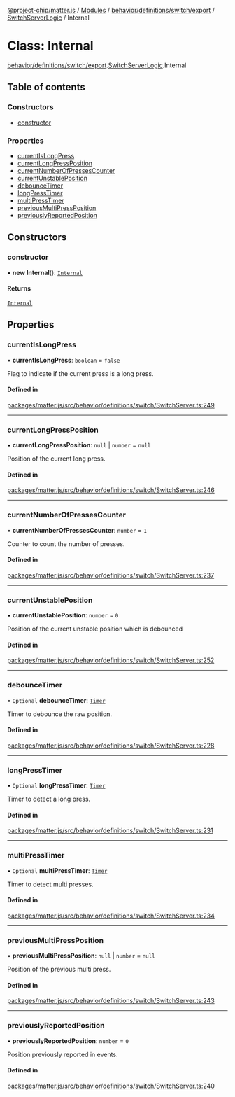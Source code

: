 [@project-chip/matter.js](../README.md) / [Modules](../modules.md) / [behavior/definitions/switch/export](../modules/behavior_definitions_switch_export.md) / [SwitchServerLogic](../modules/behavior_definitions_switch_export.SwitchServerLogic.md) / Internal

# Class: Internal

[behavior/definitions/switch/export](../modules/behavior_definitions_switch_export.md).[SwitchServerLogic](../modules/behavior_definitions_switch_export.SwitchServerLogic.md).Internal

## Table of contents

### Constructors

- [constructor](behavior_definitions_switch_export.SwitchServerLogic.Internal.md#constructor)

### Properties

- [currentIsLongPress](behavior_definitions_switch_export.SwitchServerLogic.Internal.md#currentislongpress)
- [currentLongPressPosition](behavior_definitions_switch_export.SwitchServerLogic.Internal.md#currentlongpressposition)
- [currentNumberOfPressesCounter](behavior_definitions_switch_export.SwitchServerLogic.Internal.md#currentnumberofpressescounter)
- [currentUnstablePosition](behavior_definitions_switch_export.SwitchServerLogic.Internal.md#currentunstableposition)
- [debounceTimer](behavior_definitions_switch_export.SwitchServerLogic.Internal.md#debouncetimer)
- [longPressTimer](behavior_definitions_switch_export.SwitchServerLogic.Internal.md#longpresstimer)
- [multiPressTimer](behavior_definitions_switch_export.SwitchServerLogic.Internal.md#multipresstimer)
- [previousMultiPressPosition](behavior_definitions_switch_export.SwitchServerLogic.Internal.md#previousmultipressposition)
- [previouslyReportedPosition](behavior_definitions_switch_export.SwitchServerLogic.Internal.md#previouslyreportedposition)

## Constructors

### constructor

• **new Internal**(): [`Internal`](behavior_definitions_switch_export.SwitchServerLogic.Internal.md)

#### Returns

[`Internal`](behavior_definitions_switch_export.SwitchServerLogic.Internal.md)

## Properties

### currentIsLongPress

• **currentIsLongPress**: `boolean` = `false`

Flag to indicate if the current press is a long press.

#### Defined in

[packages/matter.js/src/behavior/definitions/switch/SwitchServer.ts:249](https://github.com/project-chip/matter.js/blob/2d9f2165d2672864fda3496a6d0d5f93597f82c6/packages/matter.js/src/behavior/definitions/switch/SwitchServer.ts#L249)

___

### currentLongPressPosition

• **currentLongPressPosition**: ``null`` \| `number` = `null`

Position of the current long press.

#### Defined in

[packages/matter.js/src/behavior/definitions/switch/SwitchServer.ts:246](https://github.com/project-chip/matter.js/blob/2d9f2165d2672864fda3496a6d0d5f93597f82c6/packages/matter.js/src/behavior/definitions/switch/SwitchServer.ts#L246)

___

### currentNumberOfPressesCounter

• **currentNumberOfPressesCounter**: `number` = `1`

Counter to count the number of presses.

#### Defined in

[packages/matter.js/src/behavior/definitions/switch/SwitchServer.ts:237](https://github.com/project-chip/matter.js/blob/2d9f2165d2672864fda3496a6d0d5f93597f82c6/packages/matter.js/src/behavior/definitions/switch/SwitchServer.ts#L237)

___

### currentUnstablePosition

• **currentUnstablePosition**: `number` = `0`

Position of the current unstable position which is debounced

#### Defined in

[packages/matter.js/src/behavior/definitions/switch/SwitchServer.ts:252](https://github.com/project-chip/matter.js/blob/2d9f2165d2672864fda3496a6d0d5f93597f82c6/packages/matter.js/src/behavior/definitions/switch/SwitchServer.ts#L252)

___

### debounceTimer

• `Optional` **debounceTimer**: [`Timer`](../interfaces/time_export.Timer.md)

Timer to debounce the raw position.

#### Defined in

[packages/matter.js/src/behavior/definitions/switch/SwitchServer.ts:228](https://github.com/project-chip/matter.js/blob/2d9f2165d2672864fda3496a6d0d5f93597f82c6/packages/matter.js/src/behavior/definitions/switch/SwitchServer.ts#L228)

___

### longPressTimer

• `Optional` **longPressTimer**: [`Timer`](../interfaces/time_export.Timer.md)

Timer to detect a long press.

#### Defined in

[packages/matter.js/src/behavior/definitions/switch/SwitchServer.ts:231](https://github.com/project-chip/matter.js/blob/2d9f2165d2672864fda3496a6d0d5f93597f82c6/packages/matter.js/src/behavior/definitions/switch/SwitchServer.ts#L231)

___

### multiPressTimer

• `Optional` **multiPressTimer**: [`Timer`](../interfaces/time_export.Timer.md)

Timer to detect multi presses.

#### Defined in

[packages/matter.js/src/behavior/definitions/switch/SwitchServer.ts:234](https://github.com/project-chip/matter.js/blob/2d9f2165d2672864fda3496a6d0d5f93597f82c6/packages/matter.js/src/behavior/definitions/switch/SwitchServer.ts#L234)

___

### previousMultiPressPosition

• **previousMultiPressPosition**: ``null`` \| `number` = `null`

Position of the previous multi press.

#### Defined in

[packages/matter.js/src/behavior/definitions/switch/SwitchServer.ts:243](https://github.com/project-chip/matter.js/blob/2d9f2165d2672864fda3496a6d0d5f93597f82c6/packages/matter.js/src/behavior/definitions/switch/SwitchServer.ts#L243)

___

### previouslyReportedPosition

• **previouslyReportedPosition**: `number` = `0`

Position previously reported in events.

#### Defined in

[packages/matter.js/src/behavior/definitions/switch/SwitchServer.ts:240](https://github.com/project-chip/matter.js/blob/2d9f2165d2672864fda3496a6d0d5f93597f82c6/packages/matter.js/src/behavior/definitions/switch/SwitchServer.ts#L240)
